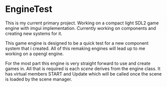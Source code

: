# EngineTest
This is my current primary project. Working on a compact light SDL2 game engine with imgui implementation. Currently working on components and creating new systems for it.


This game engine is designed to be a quick test for a new component system that i created. All of this remaking engines will lead up to me working on a opengl engine.

For the most part this engine is very straight forward to use and create games in. All that is required is each *scene* derives from the engine class. It has virtual members START and Update which will be called once the scene is loaded
by the scene manager.
